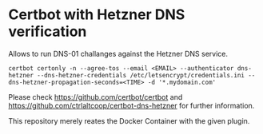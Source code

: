 # Certbot with Hetzner DNS verification

Allows to run DNS-01 challanges against the Hetzner DNS service.

    certbot certonly -n --agree-tos --email <EMAIL> --authenticator dns-hetzner --dns-hetzner-credentials /etc/letsencrypt/credentials.ini --dns-hetzner-propagation-seconds=<TIME> -d '*.mydomain.com'

Please check https://github.com/certbot/certbot and https://github.com/ctrlaltcoop/certbot-dns-hetzner for further information.

This repository merely reates the Docker Container with the given plugin.